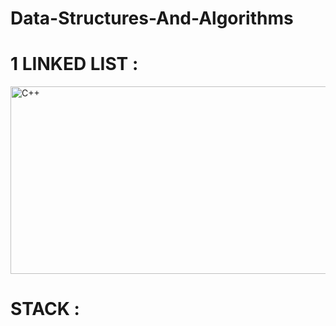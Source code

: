 # Data-Structures-And-Algorithms
# 1 LINKED LIST :
<img src="https://prepinsta.com/wp-content/uploads/2020/06/Types-of-Linked-Lists.webp" alt="C++" width="600" height="300">

# STACK :

